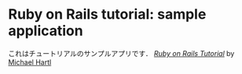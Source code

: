 # Ruby on Rails tutorial: sample application

これはチュートリアルのサンプルアプリです．
[*Ruby on Rails Tutorial*](http://railstutorial.jp/) by [Michael Hartl](http://michaelhartl.com/)
